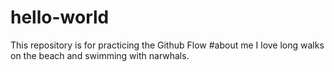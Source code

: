 # hello-world
This repository is for practicing the Github Flow
#about me
I love long walks on the beach and swimming with narwhals.
